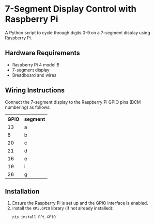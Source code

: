 # 7-Segment Display Control with Raspberry Pi

A Python script to cycle through digits 0-9 on a 7-segment display using Raspberry Pi.

## Hardware Requirements
- Raspberry Pi 4 model B
- 7-segment display
- Breadboard and wires

## Wiring Instructions
Connect the 7-segment display to the Raspberry Pi GPIO pins (BCM numbering) as follows:

<table>
  <tr>
    <th>GPIO</th>
    <th>segment</th>
  </tr>
  <tr>
    <td>13</td>
    <td>a</td>
  </tr>
  <tr>
    <td>6</td>
    <td>b</td>
  </tr>
  <tr>
    <td>20</td>
    <td>c</td>
  </tr>
  <tr>
    <td>21</td>
    <td>d</td>
  </tr>
  <tr>
    <td>16</td>
    <td>e</td>
  </tr>
  <tr>
    <td>19</td>
    <td>i</td>
  </tr>
    <tr>
    <td>26</td>
    <td>g</td>
  </tr>
</table>


## Installation
1. Ensure the Raspberry Pi is set up and the GPIO interface is enabled.
2. Install the `RPi.GPIO` library (if not already installed):
   ```bash
   pip install RPi.GPIO
